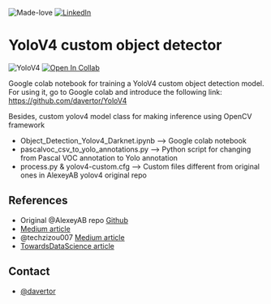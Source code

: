 ![Made-love][made-love-shield]
[![LinkedIn][linkedin-shield]][linkedin-url]

# YoloV4 custom object detector

![YoloV4][product-screenshot]
[![Open In Collab](https://colab.research.google.com/assets/colab-badge.svg)](https://colab.research.google.com/drive/1KKPFxpYfIyrgBGxB0wGnERGpBWMVoDFt?usp=sharing)

Google colab notebook for training a YoloV4 custom object detection model. For using it, go to Google colab and introduce the following link: https://github.com/davertor/YoloV4

Besides, custom yolov4 model class for making inference using OpenCV framework

 * Object_Detection_Yolov4_Darknet.ipynb --> Google colab notebook
 * pascalvoc_csv_to_yolo_annotations.py --> Python script for changing from Pascal VOC annotation to Yolo annotation
 * process.py & yolov4-custom.cfg --> Custom files different from original ones in AlexeyAB yolov4 original repo

## References
* Original @AlexeyAB repo [Github](https://github.com/AlexeyAB/darknet)
* [Medium article](https://medium.com/analytics-vidhya/train-a-custom-yolov4-object-detector-using-google-colab-61a659d4868)
* @techzizou007 [Medium article](https://medium.com/@techzizou007/training-a-custom-detector-for-mask-detection-using-yolov4-darknet-61a659d4868)
* [TowardsDataScience article](https://towardsdatascience.com/yolov4-in-google-colab-train-your-custom-dataset-traffic-signs-with-ease-3243ca91c81d)

## Contact
* [@davertor](https://github.com/davertor)

<!-- MARKDOWN LINKS & IMAGES -->
<!-- https://www.markdownguide.org/basic-syntax/#reference-style-links -->
[linkedin-url]: https://linkedin.com/daniel-verdu-torres
[product-screenshot]: https://miro.medium.com/max/1400/1*V_-A192YABaz2RuFQlF8Gg.png

[made-love-shield]: https://img.shields.io/badge/-Made%20with%20love%20❤️-orange.svg?style=for-the-badge
[license-shield]: https://img.shields.io/badge/License-GNU-brightgreen.svg?style=for-the-badge
[linkedin-shield]: https://img.shields.io/badge/-LinkedIn-darkblue.svg?style=for-the-badge&logo=linkedin

